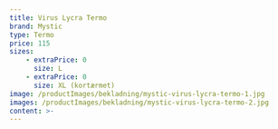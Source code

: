 ```yaml
---
title: Virus Lycra Termo
brand: Mystic
type: Termo
price: 115
sizes:
    - extraPrice: 0
      size: L
    - extraPrice: 0
      size: XL (kortærmet)
image: /productImages/bekladning/mystic-virus-lycra-termo-1.jpg
images: /productImages/bekladning/mystic-virus-lycra-termo-2.jpg
content: >-
---
```

